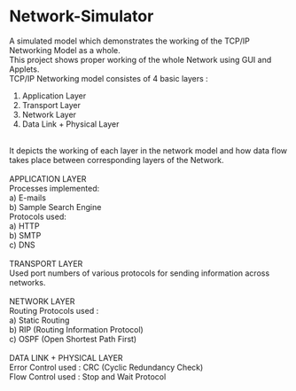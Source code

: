 # Network-Simulator
A simulated model which demonstrates the working of the TCP/IP Networking Model as a whole. <br/>
This project shows proper working of the whole Network using GUI and Applets.<br/>
TCP/IP Networking model consistes of 4 basic layers :<br/>
1) Application Layer<br/>
2) Transport Layer<br/>
3) Network Layer<br/>
5) Data Link + Physical Layer<br/>
<br/>
It depicts the working of each layer in the network model and how data flow takes place between corresponding layers of the Network.<br/>
<br/>
APPLICATION LAYER<br/>
Processes implemented:<br/>
a) E-mails<br/>
b) Sample Search Engine<br/>
Protocols used:<br/>
a) HTTP<br/>
b) SMTP<br/>
c) DNS<br/>
<br/>
TRANSPORT LAYER<br/>
Used port numbers of various protocols for sending information across networks.<br/>
<br/>
NETWORK LAYER<br/>
Routing Protocols used : <br/>
a) Static Routing<br/>
b) RIP (Routing Information Protocol)<br/>
c) OSPF (Open Shortest Path First)<br/>
<br/>
DATA LINK + PHYSICAL LAYER<br/>
Error Control used : CRC (Cyclic Redundancy Check)<br/>
Flow Control used : Stop and Wait Protocol<br/>
